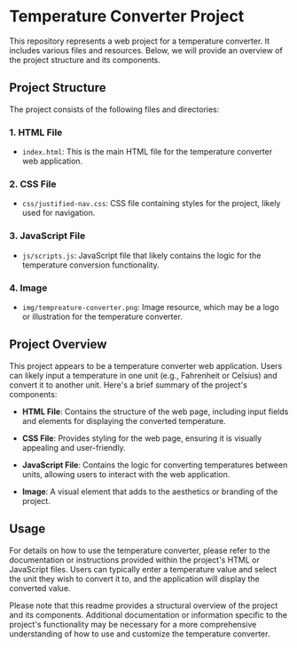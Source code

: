 # Temperature Converter Project

This repository represents a web project for a temperature converter. It includes various files and resources. Below, we will provide an overview of the project structure and its components.

## Project Structure

The project consists of the following files and directories:

### 1. HTML File

- `index.html`: This is the main HTML file for the temperature converter web application.

### 2. CSS File

- `css/justified-nav.css`: CSS file containing styles for the project, likely used for navigation.

### 3. JavaScript File

- `js/scripts.js`: JavaScript file that likely contains the logic for the temperature conversion functionality.

### 4. Image

- `img/tempreature-converter.png`: Image resource, which may be a logo or illustration for the temperature converter.

## Project Overview

This project appears to be a temperature converter web application. Users can likely input a temperature in one unit (e.g., Fahrenheit or Celsius) and convert it to another unit. Here's a brief summary of the project's components:

- **HTML File**: Contains the structure of the web page, including input fields and elements for displaying the converted temperature.

- **CSS File**: Provides styling for the web page, ensuring it is visually appealing and user-friendly.

- **JavaScript File**: Contains the logic for converting temperatures between units, allowing users to interact with the web application.

- **Image**: A visual element that adds to the aesthetics or branding of the project.

## Usage

For details on how to use the temperature converter, please refer to the documentation or instructions provided within the project's HTML or JavaScript files. Users can typically enter a temperature value and select the unit they wish to convert it to, and the application will display the converted value.

Please note that this readme provides a structural overview of the project and its components. Additional documentation or information specific to the project's functionality may be necessary for a more comprehensive understanding of how to use and customize the temperature converter.

